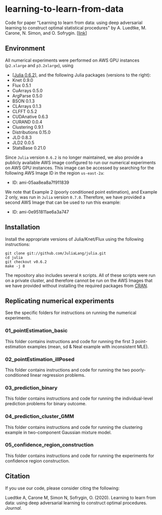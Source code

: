 # learning-to-learn-from-data

Code for paper "Learning to learn from data: using deep adversarial learning to construct optimal statistical procedures" by A. Luedtke, M. Carone, N. Simon, and O. Sofrygin. [[link](https://websitelinkhere)]

## Environment
All numerical experiments were performed on AWS GPU instances (`p2.xlarge` and `p3.2xlarge`), using
- [[Julia 0.6.2](github.com/JuliaLang/julia/tree/v0.6.2)],
and the following Julia packages (versions to the right):
- Knet                          0.9.0
- Flux                          0.5.1
- CuArrays                      0.5.0
- ArgParse                      0.5.0
- BSON                          0.1.3
- CLArrays                      0.1.3
- CLFFT                         0.5.2
- CUDAnative                    0.6.3
- CURAND                        0.0.4
- Clustering                    0.9.1
- Distributions                 0.15.0
- JLD                           0.8.3
- JLD2                          0.0.5
- StatsBase                     0.21.0

Since `Julia` version `0.6.2` is no longer maintained, we also provide a publicly available AWS image configured to run our numerical experiments on AWS GPU instances. This image can be accessed by searching for the following AWS Image ID in the region `us-east-2a`:
- ID: ami-05aa8ea8a7f911839

We note that Example 2 (poorly conditioned point estimation), and Example 2 only, was run in `Julia` version `0.7.0`. Therefore, we have provided a second AWS Image that can be used to run this example:
- ID: ami-0e951811ae6a3a747


## Installation

Install the appropriate versions of Julia/Knet/Flux using the following instructions:
```
git clone git://github.com/JuliaLang/julia.git
cd julia
git checkout v0.6.2
make -j 8
```

The repository also includes several `R` scripts. All of these scripts were run on a private cluster, and therefore cannot be run on the AWS Images that we have provided without installing the required packages from [CRAN](https://cran.r-project.org/).

## Replicating numerical experiments

See the specific folders for instructions on running the numerical experiments.

### 01_pointEstimation_basic

This folder contains instructions and code for running the first 3 point-estimation examples (mean, sd & Neal example with inconsistent MLE).

### 02_pointEstimation_illPosed

This folder contains instructions and code for running the two poorly-conditioned linear regression problems.

### 03_prediction_binary

This folder contains instructions and code for running the individual-level prediction problems for binary outcome.

### 04_prediction_cluster_GMM

This folder contains instructions and code for running the clustering example in two-component Gaussian mixture model.

### 05_confidence_region_construction

This folder contains instructions and code for running the experiments for confidence region construction.

## Citation
If you use our code, please consider citing the following:

Luedtke A, Carone M, Simon N, Sofrygin, O. (2020). Learning to learn from data: using deep adversarial learning to construct optimal procedures. <i>Journal</i>.
